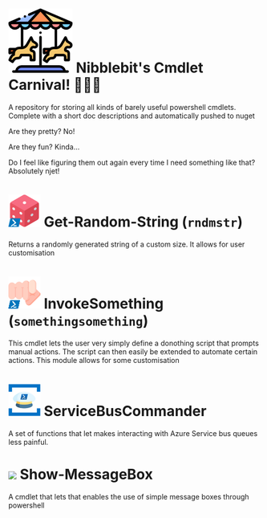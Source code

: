 

# ![](carousel.png) Nibblebit's Cmdlet Carnival! 🎈🎉🎊

A repository for storing all kinds of barely useful powershell cmdlets. Complete with a short doc descriptions and automatically pushed to nuget

Are they pretty? No!

Are they fun? Kinda...

Do I feel like figuring them out again every time I need something like that? Absolutely njet!

# ![](GetRandomString/logo.png) Get-Random-String (`rndmstr`) 


Returns a randomly generated string of a custom size. It allows for user customisation



# ![](InvokeSomething/logo.png) InvokeSomething (`somethingsomething`) 

This cmdlet lets the user very simply define a donothing script that prompts manual actions.
    The script can then easily be extended to automate certain actions.
    This module allows for some customisation

# ![](ServiceBusCommander/logo.png) ServiceBusCommander 
A set of functions that let makes interacting with Azure Service bus queues less painful.

# ![](ShowMessageBox/message-box.png) Show-MessageBox 
A cmdlet that lets that enables the use of simple message boxes through powershell